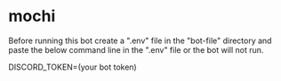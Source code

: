 # mochi
 Before running this bot create a ".env" file in the "bot-file" directory and paste the below command line in the ".env" file or the bot will not run.

DISCORD_TOKEN=(your bot token)